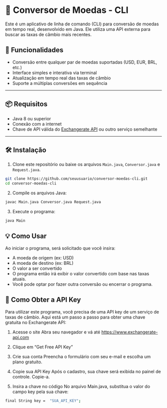# 💱 Conversor de Moedas - CLI

Este é um aplicativo de linha de comando (CLI) para conversão de moedas em tempo real, desenvolvido em Java. Ele utiliza uma API externa para buscar as taxas de câmbio mais recentes.

## 🚀 Funcionalidades

- Conversão entre qualquer par de moedas suportadas (USD, EUR, BRL, etc.)
- Interface simples e interativa via terminal
- Atualização em tempo real das taxas de câmbio
- Suporte a múltiplas conversões em sequência

---

## 📦 Requisitos

- Java 8 ou superior
- Conexão com a internet
- Chave de API válida do [Exchangerate API](https://www.exchangerate-api.com/) ou outro serviço semelhante

---

## 🛠️ Instalação

1. Clone este repositório ou baixe os arquivos `Main.java`, `Conversor.java` e `Request.java`.
   
```bash
git clone https://github.com/seuusuario/conversor-moedas-cli.git
cd conversor-moedas-cli
```

2. Compile os arquivos Java:

``` bash
javac Main.java Conversor.java Request.java
```

3. Execute o programa:

``` bash
java Main
```

## 💡 Como Usar
Ao iniciar o programa, será solicitado que você insira:

- A moeda de origem (ex: USD)
- A moeda de destino (ex: BRL)
- O valor a ser convertido
- O programa então irá exibir o valor convertido com base nas taxas atuais.
- Você pode optar por fazer outra conversão ou encerrar o programa.

## 🔐 Como Obter a API Key
Para utilizar este programa, você precisa de uma API key de um serviço de taxas de câmbio. Aqui está um passo a passo para obter uma chave gratuita no Exchangerate API:

1. Acesse o site
Abra seu navegador e vá até https://www.exchangerate-api.com

2. Clique em “Get Free API Key”

3. Crie sua conta
Preencha o formulário com seu e-mail e escolha um plano gratuito.

4. Copie sua API Key
Após o cadastro, sua chave será exibida no painel de controle. Copie-a.

5. Insira a chave no código
No arquivo Main.java, substitua o valor do campo key pela sua chave:

``` bash
final String key =  "SUA_API_KEY";
```



